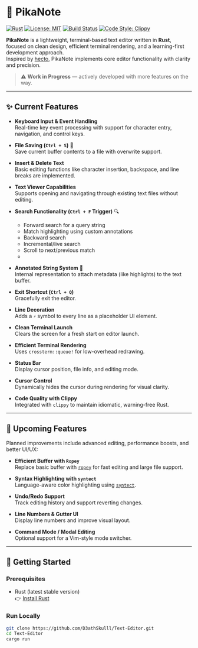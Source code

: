 # 📝 PikaNote

[![Rust](https://img.shields.io/badge/Rust-1.75+-orange?logo=rust)](https://www.rust-lang.org/)
[![License: MIT](https://img.shields.io/badge/license-MIT-blue.svg)](LICENSE)
[![Build Status](https://img.shields.io/badge/build-passing-brightgreen)](#)
[![Code Style: Clippy](https://img.shields.io/badge/style-clippy-4e8cff?logo=rust)](https://github.com/rust-lang/rust-clippy)

**PikaNote** is a lightweight, terminal-based text editor written in **Rust**, focused on clean design, efficient terminal rendering, and a learning-first development approach.  
Inspired by [hecto](https://github.com/raphlinus/hecto), PikaNote implements core editor functionality with clarity and precision.

> ⚠️ **Work in Progress** — actively developed with more features on the way.

---

## ✨ Current Features

- **Keyboard Input & Event Handling**  
  Real-time key event processing with support for character entry, navigation, and control keys.

- **File Saving (`Ctrl + S`)** 💾  
  Save current buffer contents to a file with overwrite support.

- **Insert & Delete Text**  
  Basic editing functions like character insertion, backspace, and line breaks are implemented.

- **Text Viewer Capabilities**  
  Supports opening and navigating through existing text files without editing.

- **Search Functionality (`Ctrl + F` Trigger)** 🔍  
  - Forward search for a query string
  - Match highlighting using custom annotations 
  - Backward search
  - Incremental/live search
  - Scroll to next/previous match
  - 
- **Annotated String System** 🧵  
  Internal representation to attach metadata (like highlights) to the text buffer.

- **Exit Shortcut (`Ctrl + Q`)**  
  Gracefully exit the editor.

- **Line Decoration**  
  Adds a `⚡` symbol to every line as a placeholder UI element.

- **Clean Terminal Launch**  
  Clears the screen for a fresh start on editor launch.

- **Efficient Terminal Rendering**  
  Uses `crossterm::queue!` for low-overhead redrawing.

- **Status Bar**  
  Display cursor position, file info, and editing mode.
  
- **Cursor Control**  
  Dynamically hides the cursor during rendering for visual clarity.

- **Code Quality with Clippy**  
  Integrated with `clippy` to maintain idiomatic, warning-free Rust.

---

## 🔮 Upcoming Features

Planned improvements include advanced editing, performance boosts, and better UI/UX:

- **Efficient Buffer with `Ropey`**  
  Replace basic buffer with [`ropey`](https://crates.io/crates/ropey) for fast editing and large file support.

- **Syntax Highlighting with `syntect`**  
  Language-aware color highlighting using [`syntect`](https://github.com/trishume/syntect).

- **Undo/Redo Support**  
  Track editing history and support reverting changes.

- **Line Numbers & Gutter UI**  
  Display line numbers and improve visual layout.


- **Command Mode / Modal Editing**  
  Optional support for a Vim-style mode switcher.

---

## 🚀 Getting Started

### Prerequisites

- Rust (latest stable version)  
  👉 [Install Rust](https://www.rust-lang.org/tools/install)

### Run Locally

```bash
git clone https://github.com/D3athSkulll/Text-Editor.git
cd Text-Editor
cargo run
